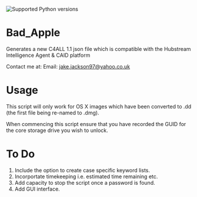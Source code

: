 ![Supported Python versions](https://img.shields.io/badge/python-2.7-blue.svg)

# Bad_Apple
Generates a new C4ALL 1.1 json file which is compatible with the Hubstream Intelligence Agent &amp; CAID platform

Contact me at:
Email: jake.jackson97@yahoo.co.uk

Usage
========

This script will only work for OS X images which have been converted to .dd (the first file being re-named to .dmg).

When commencing this script ensure that you have recorded the GUID for the core storage drive you wish to unlock.



To Do
========
1. Include the option to create case specific keyword lists.
2. Incorportate timekeeping i.e. estimated time remaining etc.
3. Add capacity to stop the script once a password is found.
4. Add GUI interface.
